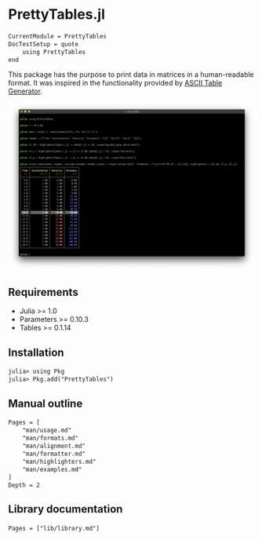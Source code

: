 PrettyTables.jl
===============

```@meta
CurrentModule = PrettyTables
DocTestSetup = quote
    using PrettyTables
end
```

This package has the purpose to print data in matrices in a human-readable
format. It was inspired in the functionality provided by
[ASCII Table Generator](https://ozh.github.io/ascii-tables/).

![](./assets/welcome_figure.png)

## Requirements

* Julia >= 1.0
* Parameters >= 0.10.3
* Tables >= 0.1.14

## Installation

```julia-repl
julia> using Pkg
julia> Pkg.add("PrettyTables")
```

## Manual outline

```@contents
Pages = [
    "man/usage.md"
    "man/formats.md"
    "man/alignment.md"
    "man/formatter.md"
    "man/highlighters.md"
    "man/examples.md"
]
Depth = 2
```

## Library documentation

```@index
Pages = ["lib/library.md"]
```
